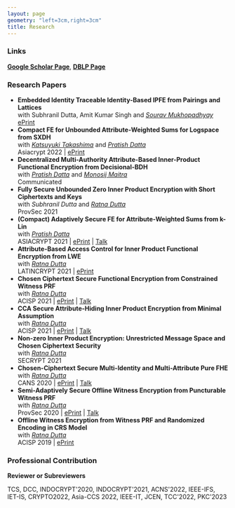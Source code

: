```yaml
---
layout: page
geometry: "left=3cm,right=3cm"
title: Research
---
```


### Links

**[Google Scholar Page](https://scholar.google.co.in/citations?user=7N8SUDMAAAAJ&hl=en)**, **[DBLP Page](https://dblp.org/pid/222/6843.html)**




### Research Papers

* **Embedded Identity Traceable Identity-Based IPFE from Pairings and Lattices**\
  with Subhranil Dutta, Amit Kumar Singh and _[Sourav Mukhopadhyay](http://www.facweb.iitkgp.ac.in/~sourav/)_\
  [ePrint](https://eprint.iacr.org/2022/1196)
* **Compact FE for Unbounded Attribute-Weighted Sums for Logspace from SXDH**\
  with _[Katsuyuki Takashima](https://waseda.pure.elsevier.com/en/persons/katsuyuki-takashima)_ and _[Pratish Datta](https://ntt-research.com/cis-people/)_ \
  Asiacrypt 2022 | [ePrint](https://eprint.iacr.org/2022/1594)
* **Decentralized Multi-Authority Attribute-Based Inner-Product Functional Encryption from Decisional-BDH**\
  with _[Pratish Datta](https://ntt-research.com/cis-people/)_ and _[Monosij Maitra](https://mmaitra.bitbucket.io)_\
  Communicated
* **Fully Secure Unbounded Zero Inner Product Encryption with Short Ciphertexts and Keys**\
  with _Subhranil Dutta_ and _[Ratna Dutta](http://www.facweb.iitkgp.ac.in/~ratna/)_\
  ProvSec 2021
* **(Compact) Adaptively Secure FE for Attribute-Weighted Sums from k-Lin**\
  with _[Pratish Datta](https://ntt-research.com/cis-people/)_\
  ASIACRYPT 2021 | [ePrint](https://eprint.iacr.org/2021/1305) | [Talk](https://www.youtube.com/watch?v=uqgqo-R72eU&t=63s)
* **Attribute-Based Access Control for Inner Product Functional Encryption from LWE**\
  with _[Ratna Dutta](http://www.facweb.iitkgp.ac.in/~ratna/)_\
  LATINCRYPT 2021 | [ePrint](https://eprint.iacr.org/2021/178)
* **Chosen Ciphertext Secure Functional Encryption from Constrained Witness PRF**\
  with _[Ratna Dutta](http://www.facweb.iitkgp.ac.in/~ratna/)_\
  ACISP 2021 | [ePrint](https://eprint.iacr.org/2021/512) | [Talk](https://cloudstor.aarnet.edu.au/plus/s/JIIjYYyxHfU5wTc)
* **CCA Secure Attribute-Hiding Inner Product Encryption from Minimal Assumption**\
  with _[Ratna Dutta](http://www.facweb.iitkgp.ac.in/~ratna/)_\
  ACISP 2021 | [ePrint](https://eprint.iacr.org/2020/1085) | [Talk](https://cloudstor.aarnet.edu.au/plus/s/0tN8blKSPhjMsHm)  
* **Non-zero Inner Product Encryption: Unrestricted Message Space and Chosen Ciphertext Security**\
  with _[Ratna Dutta](http://www.facweb.iitkgp.ac.in/~ratna/)_\
  SECRYPT 2021  
* **Chosen-Ciphertext Secure Multi-Identity and Multi-Attribute Pure FHE**\
  with _[Ratna Dutta](http://www.facweb.iitkgp.ac.in/~ratna/)_\
  CANS 2020 | [ePrint](https://eprint.iacr.org/2020/1382) | [Talk](https://www.youtube.com/watch?v=xkoiEzU_4Sk&list=PLGZlw3ijPOnMc3Jjr9czRsdAPt3a6eROB)
* **Semi-Adaptively Secure Offline Witness Encryption from Puncturable Witness PRF**\
  with _[Ratna Dutta](http://www.facweb.iitkgp.ac.in/~ratna/)_\
  ProvSec 2020 | [ePrint](https://eprint.iacr.org/2020/479) | [Talk](https://www.youtube.com/watch?v=GPMLkENHeog) 
* **Offline Witness Encryption from Witness PRF and Randomized Encoding in CRS Model**\
  with _[Ratna Dutta](http://www.facweb.iitkgp.ac.in/~ratna/)_\
  ACISP 2019 | [ePrint](https://eprint.iacr.org/2018/587)  




### Professional Contribution

**Reviewer or Subreviewers**

TCS, DCC, INDOCRYPT'2020, INDOCRYPT'2021, ACNS'2022, IEEE-IFS, IET-IS, 
CRYPTO2022, Asia-CCS 2022, IEEE-IT, JCEN, TCC'2022, PKC'2023  




